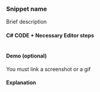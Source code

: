 ### Snippet name

Brief description

#### C# CODE + Necessary Editor steps

```c#

```

#### Demo (optional)

You must link a screenshot or a gif

#### Explanation
